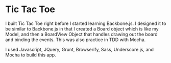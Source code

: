 # Tic Tac Toe

I built Tic Tac Toe right before I started learning Backbone.js. I designed it to be similar to Backbone.js in that I created a Board object which is like my Model, and then a BoardView Object that handles drawing out the board and binding the events. This was also practice in TDD with Mocha.

I used Javascript, JQuery, Grunt, Browserify, Sass, Underscore.js, and Mocha to build this app.

